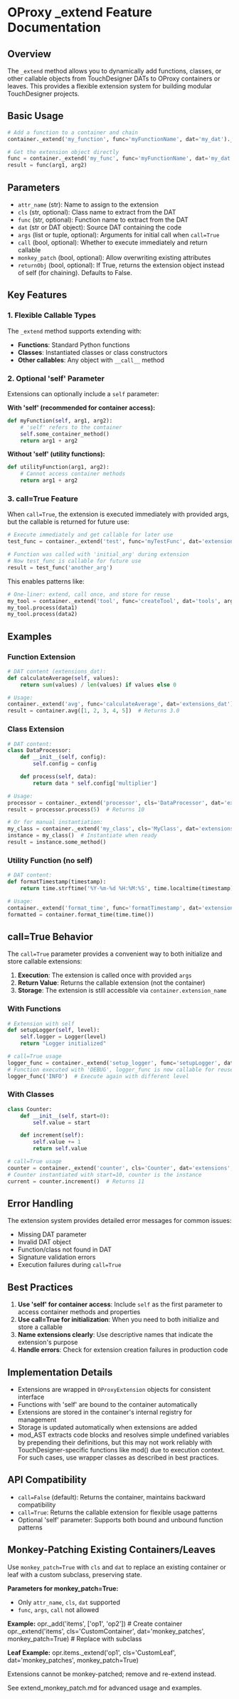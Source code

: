 # OProxy _extend Feature Documentation

## Overview

The `_extend` method allows you to dynamically add functions, classes, or other callable objects from TouchDesigner DATs to OProxy containers or leaves. This provides a flexible extension system for building modular TouchDesigner projects.

## Basic Usage

```python
# Add a function to a container and chain
container._extend('my_function', func='myFunctionName', dat='my_dat')._extend('another', ...)

# Get the extension object directly
func = container._extend('my_func', func='myFunctionName', dat='my_dat', returnObj=True)
result = func(arg1, arg2)
```

## Parameters

- `attr_name` (str): Name to assign to the extension
- `cls` (str, optional): Class name to extract from the DAT
- `func` (str, optional): Function name to extract from the DAT
- `dat` (str or DAT object): Source DAT containing the code
- `args` (list or tuple, optional): Arguments for initial call when `call=True`
- `call` (bool, optional): Whether to execute immediately and return callable
- `monkey_patch` (bool, optional): Allow overwriting existing attributes
- `returnObj` (bool, optional): If True, returns the extension object instead of self (for chaining). Defaults to False.

## Key Features

### 1. Flexible Callable Types

The `_extend` method supports extending with:
- **Functions**: Standard Python functions
- **Classes**: Instantiated classes or class constructors
- **Other callables**: Any object with `__call__` method

### 2. Optional 'self' Parameter

Extensions can optionally include a `self` parameter:

**With 'self' (recommended for container access):**
```python
def myFunction(self, arg1, arg2):
    # 'self' refers to the container
    self.some_container_method()
    return arg1 + arg2
```

**Without 'self' (utility functions):**
```python
def utilityFunction(arg1, arg2):
    # Cannot access container methods
    return arg1 + arg2
```

### 3. call=True Feature

When `call=True`, the extension is executed immediately with provided args, but the callable is returned for future use:

```python
# Execute immediately and get callable for later use
test_func = container._extend('test', func='myTestFunc', dat='extensions', args=['initial_arg'], call=True)

# Function was called with 'initial_arg' during extension
# Now test_func is callable for future use
result = test_func('another_arg')
```

This enables patterns like:
```python
# One-liner: extend, call once, and store for reuse
my_tool = container._extend('tool', func='createTool', dat='tools', args=[config], call=True)
my_tool.process(data1)
my_tool.process(data2)
```

## Examples

### Function Extension

```python
# DAT content (extensions_dat):
def calculateAverage(self, values):
    return sum(values) / len(values) if values else 0

# Usage:
container._extend('avg', func='calculateAverage', dat='extensions_dat')
result = container.avg([1, 2, 3, 4, 5])  # Returns 3.0
```

### Class Extension

```python
# DAT content:
class DataProcessor:
    def __init__(self, config):
        self.config = config

    def process(self, data):
        return data * self.config['multiplier']

# Usage:
processor = container._extend('processor', cls='DataProcessor', dat='extensions_dat', args=[{'multiplier': 2}], call=True)
result = processor.process(5)  # Returns 10

# Or for manual instantiation:
my_class = container._extend('my_class', cls='MyClass', dat='extensions_dat')
instance = my_class()  # Instantiate when ready
result = instance.some_method()
```

### Utility Function (no self)

```python
# DAT content:
def formatTimestamp(timestamp):
    return time.strftime('%Y-%m-%d %H:%M:%S', time.localtime(timestamp))

# Usage:
container._extend('format_time', func='formatTimestamp', dat='extensions_dat')
formatted = container.format_time(time.time())
```

## call=True Behavior

The `call=True` parameter provides a convenient way to both initialize and store callable extensions:

1. **Execution**: The extension is called once with provided `args`
2. **Return Value**: Returns the callable extension (not the container)
3. **Storage**: The extension is still accessible via `container.extension_name`

### With Functions

```python
# Extension with self
def setupLogger(self, level):
    self.logger = Logger(level)
    return "Logger initialized"

# call=True usage
logger_func = container._extend('setup_logger', func='setupLogger', dat='extensions', args=['DEBUG'], call=True)
# Function executed with 'DEBUG', logger_func is now callable for reuse
logger_func('INFO')  # Execute again with different level
```

### With Classes

```python
class Counter:
    def __init__(self, start=0):
        self.value = start

    def increment(self):
        self.value += 1
        return self.value

# call=True usage
counter = container._extend('counter', cls='Counter', dat='extensions', args=[10], call=True)
# Counter instantiated with start=10, counter is the instance
current = counter.increment()  # Returns 11
```

## Error Handling

The extension system provides detailed error messages for common issues:

- Missing DAT parameter
- Invalid DAT object
- Function/class not found in DAT
- Signature validation errors
- Execution failures during `call=True`

## Best Practices

1. **Use 'self' for container access**: Include `self` as the first parameter to access container methods and properties
2. **Use call=True for initialization**: When you need to both initialize and store a callable
3. **Name extensions clearly**: Use descriptive names that indicate the extension's purpose
4. **Handle errors**: Check for extension creation failures in production code

## Implementation Details

- Extensions are wrapped in `OProxyExtension` objects for consistent interface
- Functions with 'self' are bound to the container automatically
- Extensions are stored in the container's internal registry for management
- Storage is updated automatically when extensions are added
- mod_AST extracts code blocks and resolves simple undefined variables by prepending their definitions, but this may not work reliably with TouchDesigner-specific functions like mod() due to execution context. For such cases, use wrapper classes as described in best practices.

## API Compatibility

- `call=False` (default): Returns the container, maintains backward compatibility
- `call=True`: Returns the callable extension for flexible usage patterns
- Optional 'self' parameter: Supports both bound and unbound function patterns

## Monkey-Patching Existing Containers/Leaves

Use `monkey_patch=True` with `cls` and `dat` to replace an existing container or leaf with a custom subclass, preserving state.

**Parameters for monkey_patch=True:**
- Only `attr_name`, `cls`, `dat` supported
- `func`, `args`, `call` not allowed

**Example:**
opr._add('items', ['op1', 'op2'])  # Create container
opr._extend('items', cls='CustomContainer', dat='monkey_patches', monkey_patch=True)  # Replace with subclass

**Leaf Example:**
opr.items._extend('op1', cls='CustomLeaf', dat='monkey_patches', monkey_patch=True)

Extensions cannot be monkey-patched; remove and re-extend instead.

See extend_monkey_patch.md for advanced usage and examples.